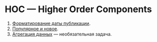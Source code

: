 HOC — Higher Order Components
===

1. [Форматирование даты публикации](https://github.com/netology-code/ra16-homeworks/tree/ra-51/hoc/time).
2. [Популярное и новое](https://github.com/netology-code/ra16-homeworks/tree/ra-51/hoc/highlight).
3. [Агрегация данных](https://github.com/netology-code/ra16-homeworks/tree/ra-51/hoc/aggregation) — необязательная задача.


